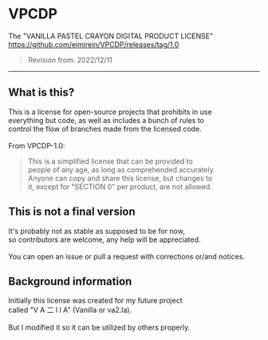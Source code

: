 # VPCDP
The "VANILLA PASTEL CRAYON DIGITAL PRODUCT LICENSE" <br>
https://github.com/eimirein/VPCDP/releases/tag/1.0
> Revision from: 2022/12/11
- - -
## What is this?
This is a license for open-source projects that prohibits in use<br>
everything but code, as well as includes a bunch of rules to<br>
control the flow of branches made from the licensed code.
<br><br>
From VPCDP-1.0:
> This is a simplified license that can be provided to <br>
people of any age, as long as comprehended accurately. <br>
Anyone can copy and share this license, but changes to <br>
it, except for "SECTION 0" per product, are not allowed.

## This is not a final version
It's probably not as stable as supposed to be for now,<br>
so contributors are welcome, any help will be appreciated.<br><br>
You can open an issue or pull a request with corrections or/and notices.

## Background information
Initially this license was created for my future project<br>
called "V A 二 l l A" (Vanilla or va2.la).<br><br>
But I modified it so it can be utilized by others properly.
